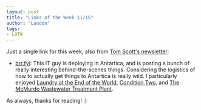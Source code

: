 ```yaml
---
layout: post
title: "Links of the Week 11/15"
author: "Landon"
tags:
- LOTW
---
```


Just a single link for this week, also from [Tom Scott's newsletter](https://pad26.aweb.page/subscribe):

- [brr.fyi](https://brr.fyi/): This IT guy is deploying in Antartica, and is posting a bunch of really interesting behind-the-scenes things. Considering the logistics of how to actually get things to Antartica is really wild. I particularly enjoyed [Laundry at the End of the World](https://brr.fyi/posts/laundry-at-the-end-of-the-world), [Condition Two](https://brr.fyi/posts/condition-two), and [The McMurdo Wastewater Treatment Plant](https://brr.fyi/posts/wastewater-plant).

As always, thanks for reading! :)